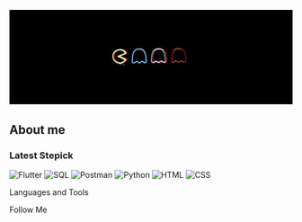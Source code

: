 ![Header](https://github.com/Pbnne/Pbnne/blob/main/assets/d846912c912e550e3ff80a4542262e8c.jpg)

## About me

### Latest Stepick 
![Flutter](https://img.shields.io/badge/any_text-you_like-blue)
![SQL](https://img.shields.io/badge/SQL-090909?logo=mysql)
![Postman](https://img.shields.io/badge/Postman-090909?logo=postman)
![Python](https://img.shields.io/badge/Python-090909?logo=python)
![HTML](https://img.shields.io/badge/HTML-090909?logo=html5)
![CSS](https://img.shields.io/badge/CSS-090909?logo=css3)


Languages and Tools

Follow Me
